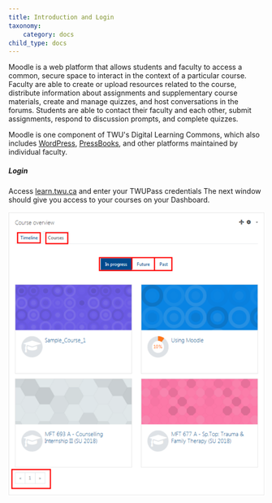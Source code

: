 ```yaml
---
title: Introduction and Login
taxonomy:
    category: docs
child_type: docs
---
```


Moodle is a web platform that allows students and faculty to access a common, secure space to interact in the context of a particular course. Faculty are able to create or upload resources related to the course, distribute information about assignments and supplementary course materials, create and manage quizzes, and host conversations in the forums. Students are able to contact their faculty and each other, submit assignments, respond to discussion prompts, and complete quizzes.

Moodle is one component of TWU's Digital Learning Commons, which also includes [WordPress](https://create.twu.ca), [PressBooks](https://books.twu.ca), and other platforms maintained by individual faculty.


##### Login
Access [learn.twu.ca](https://github.com/TWUOnline/moodlehelp/tree/21e853f28b2980f7d4c11acb9e92def97f8dc388/general/learn.twu.ca) and enter your TWUPass credentials
The next window should give you access to your courses on your Dashboard.

![](dashboard.png)
